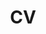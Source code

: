 ---
layout: cv
permalink: /cv/
title: CV
description: Please click on the CV link above to access a copy of my current CV.
nav: true
nav_order: 3
cv_pdf: CV_RLevy_website.pdf
---